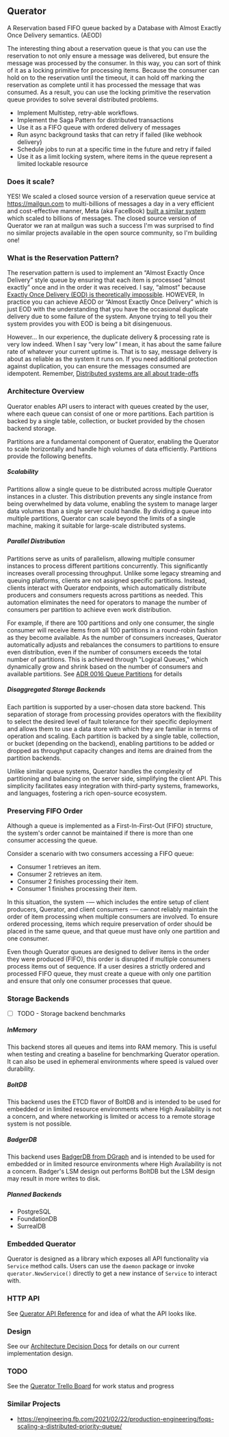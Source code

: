 ## Querator
A Reservation based FIFO queue backed by a Database with Almost Exactly Once Delivery semantics. (AEOD)

The interesting thing about a reservation queue is that you can use the reservation to not only ensure
a message was delivered, but ensure the message was processed by the consumer. In this way, you can
sort of think of it as a locking primitive for processing items. Because the consumer can hold on to the 
reservation until the timeout, it can hold off marking the reservation as complete until it has processed the 
message that was consumed. As a result, you can use the locking primitive the reservation queue provides to
solve several distributed problems.

- Implement Multistep, retry-able workflows.
- Implement the Saga Pattern for distributed transactions
- Use it as a FIFO queue with ordered delivery of messages
- Run async background tasks that can retry if failed (like webhook delivery)
- Schedule jobs to run at a specific time in the future and retry if failed
- Use it as a limit locking system, where items in the queue represent a limited lockable resource

### Does it scale?
YES! We scaled a closed source version of a reservation queue service at https://mailgun.com to multi-billions of
messages a day in a very efficient and cost-effective manner, Meta (aka FaceBook) 
[built a similar system](https://engineering.fb.com/2021/02/22/production-engineering/foqs-scaling-a-distributed-priority-queue/) which
scaled to billions of messages. The closed source version of Querator we ran at mailgun was such a success I'm was 
surprised to find no similar projects available in the open source community, so I'm building one!

### What is the Reservation Pattern?
The reservation pattern is used to implement an “Almost Exactly Once Delivery” style queue by ensuring that 
each item is processed “almost exactly” once and in the order it was received. I say, “almost” because 
[Exactly Once Delivery (EOD) is theoretically impossible](https://bravenewgeek.com/you-cannot-have-exactly-once-delivery/).
HOWEVER, In practice you can achieve AEOD or “Almost Exactly Once Delivery” which is just EOD with the
understanding that you have the occasional duplicate delivery due to some failure of the system. 
Anyone trying to tell you their system provides you with EOD is being a bit disingenuous.

However... In our experience, the duplicate delivery & processing rate is very low indeed. When I say “very low” I 
mean, it has about the same failure rate of whatever your current uptime is. That is to say, message delivery is 
about as reliable as the system it runs on. If you need additional protection against duplication, you can ensure
the messages consumed are idempotent. Remember, [Distributed systems are all 
about trade-offs](https://www.infoq.com/articles/cap-twelve-years-later-how-the-rules-have-changed/)

### Architecture Overview
Querator enables API users to interact with queues created by the user, where each queue can consist of one or more
partitions. Each partition is backed by a single table, collection, or bucket provided by the chosen backend storage.

Partitions are a fundamental component of Querator, enabling the Querator to scale horizontally and handle high volumes
of data efficiently. Partitions provide the following benefits.

##### Scalability
Partitions allow a single queue to be distributed across multiple Querator instances in a cluster. This distribution
prevents any single instance from being overwhelmed by data volume, enabling the system to manage larger data volumes
than a single server could handle. By dividing a queue into multiple partitions, Querator can scale beyond the limits
of a single machine, making it suitable for large-scale distributed systems.

##### Parallel Distribution
Partitions serve as units of parallelism, allowing multiple consumer instances to process different partitions
concurrently. This significantly increases overall processing throughput. Unlike some legacy streaming and queuing
platforms, clients are not assigned specific partitions. Instead, clients interact with Querator endpoints, which 
automatically distribute producers and consumers requests across partitions as needed. This automation eliminates the
need for operators to manage the number of consumers per partition to achieve even work distribution.

For example, if there are 100 partitions and only one consumer, the single consumer will receive items from all 100
partitions in a round-robin fashion as they become available. As the number of consumers increases, Querator
automatically adjusts and rebalances the consumers to partitions to ensure even distribution, even if the number
of consumers exceeds the total number of partitions. This is achieved through "Logical Queues," which dynamically
grow and shrink based on the number of consumers and available partitions.
See [ADR 0016 Queue Partitions](doc/adr/0016-queue-partitions.md) for details

##### Disaggregated Storage Backends
Each partition is supported by a user-chosen data store backend. This separation of storage from processing provides
operators with the flexibility to select the desired level of fault tolerance for their specific deployment and 
allows them to use a data store with which they are familiar in terms of operation and scaling. Each partition is 
backed by a single table, collection, or bucket (depending on the backend), enabling partitions to be added or 
dropped as throughput capacity changes and items are drained from the partition backends.

Unlike similar queue systems, Querator handles the complexity of partitioning and balancing on the server side, 
simplifying the client API. This simplicity facilitates easy integration with third-party systems, frameworks, 
and languages, fostering a rich open-source ecosystem.

### Preserving FIFO Order
Although a queue is implemented as a First-In-First-Out (FIFO) structure, the system's
order cannot be maintained if there is more than one consumer accessing the queue.

Consider a scenario with two consumers accessing a FIFO queue:

- Consumer 1 retrieves an item.
- Consumer 2 retrieves an item.
- Consumer 2 finishes processing their item.
- Consumer 1 finishes processing their item.

In this situation, the system -— which includes the entire setup of client producers, Querator, and
client consumers -— cannot reliably maintain the order of item processing when multiple consumers are
involved. To ensure ordered processing, items which require preservation of order should be placed
in the same queue, and that queue must have only one partition and one consumer.

Even though Querator queues are designed to deliver items in the order they were produced (FIFO), this order is 
disrupted if multiple consumers process items out of sequence. If a user desires a strictly ordered and processed 
FIFO queue, they must create a queue with only one partition and ensure that only one consumer processes that queue.

### Storage Backends
- [ ] TODO - Storage backend benchmarks

##### InMemory
This backend stores all queues and items into RAM memory. This is useful when testing and creating a baseline for 
benchmarking Querator operation. It can also be used in ephemeral environments where speed is valued over durability.

##### BoltDB
This backend uses the ETCD flavor of BoltDB and is intended to be used for embedded or in limited resource environments
where High Availability is not a concern, and where networking is limited or access to a remote storage system is not
possible. 

##### BadgerDB
This backend uses [BadgerDB from DGraph](https://github.com/dgraph-io/badger) and is intended to be used for embedded
or in limited resource environments where High Availability is not a concern. Badger's LSM design out performs BoltDB
but the LSM design may result in more writes to disk.

##### Planned Backends
- PostgreSQL
- FoundationDB
- SurrealDB

### Embedded Querator
Querator is designed as a library which exposes all API functionality via `Service` method calls. Users can use
the `daemon` package or invoke `querator.NewService()` directly to get a new instance of `Service` to interact with.

### HTTP API
See [Querator API Reference](https://querator.io/api) for and idea of what the API looks like.

### Design
See our [Architecture Decision Docs](doc/adr) for details on our current implementation design.

### TODO
See the [Querator Trello Board](https://trello.com/b/cey2cB3i/querator) for work status and progress

### Similar Projects
* https://engineering.fb.com/2021/02/22/production-engineering/foqs-scaling-a-distributed-priority-queue/

